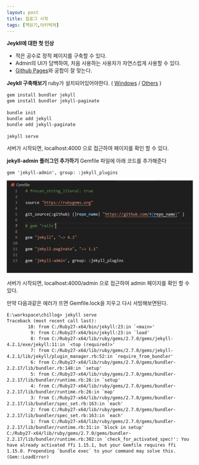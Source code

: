 ```yaml
---
layout: post
title: 칠로그 시작
tags: [책읽기,아키텍쳐]
---
```


**Jeykll에 대한 첫 인상**
* 적은 공수로 정적 페이지를 구축할 수 있다.
* Admin의 UI가 담백하여, 처음 사용하는 사용자가 자연스럽게 사용할 수 있다.
* [Github Pages](https://pages.github.com/)와  궁합이 잘 맞는다.

**Jeykll 구축해보기**
ruby가 설치되어있어야한다. ( [Windows](https://rubyinstaller.org/downloads/) / [Others](https://www.ruby-lang.org/ko/documentation/installation/) )

```
gem install bundler jekyll
gem install bundler jekyll-paginate

bundle init
bundle add jekyll
bundle add jekyll-paginate

jekyll serve
```
서버가 시작되면, localhost:4000 으로 접근하여 페이지를 확인 할 수 있다.

**jekyll-admin 플러그인 추가하기**
Gemfile 파일에 아래 코드를 추가해준다

```
gem 'jekyll-admin', group: :jekyll_plugins
```

![](/public/img/2021_04_12_00.PNG)

서버가 시작되면, localhost:4000/admin 으로 접근하여 admin 페이지를 확인 할 수 있다.


만약 다음과같은 에러가 뜨면 Gemfile.lock을 지우고 다시 서빙해보면된다.
```
E:\workspace\chillog> jekyll serve
Traceback (most recent call last):
        10: from C:/Ruby27-x64/bin/jekyll:23:in `<main>'
         9: from C:/Ruby27-x64/bin/jekyll:23:in `load'
         8: from C:/Ruby27-x64/lib/ruby/gems/2.7.0/gems/jekyll-4.2.1/exe/jekyll:11:in `<top (required)>'
         7: from C:/Ruby27-x64/lib/ruby/gems/2.7.0/gems/jekyll-4.2.1/lib/jekyll/plugin_manager.rb:52:in `require_from_bundler'
         6: from C:/Ruby27-x64/lib/ruby/gems/2.7.0/gems/bundler-2.2.17/lib/bundler.rb:148:in `setup'
         5: from C:/Ruby27-x64/lib/ruby/gems/2.7.0/gems/bundler-2.2.17/lib/bundler/runtime.rb:26:in `setup'
         4: from C:/Ruby27-x64/lib/ruby/gems/2.7.0/gems/bundler-2.2.17/lib/bundler/runtime.rb:26:in `map'
         3: from C:/Ruby27-x64/lib/ruby/gems/2.7.0/gems/bundler-2.2.17/lib/bundler/spec_set.rb:163:in `each'
         2: from C:/Ruby27-x64/lib/ruby/gems/2.7.0/gems/bundler-2.2.17/lib/bundler/spec_set.rb:163:in `each'
         1: from C:/Ruby27-x64/lib/ruby/gems/2.7.0/gems/bundler-2.2.17/lib/bundler/runtime.rb:31:in `block in setup'
C:/Ruby27-x64/lib/ruby/gems/2.7.0/gems/bundler-2.2.17/lib/bundler/runtime.rb:302:in `check_for_activated_spec!': You have already activated ffi 1.15.1, but your Gemfile requires ffi 1.15.0. Prepending `bundle exec` to your command may solve this. (Gem::LoadError)
```

